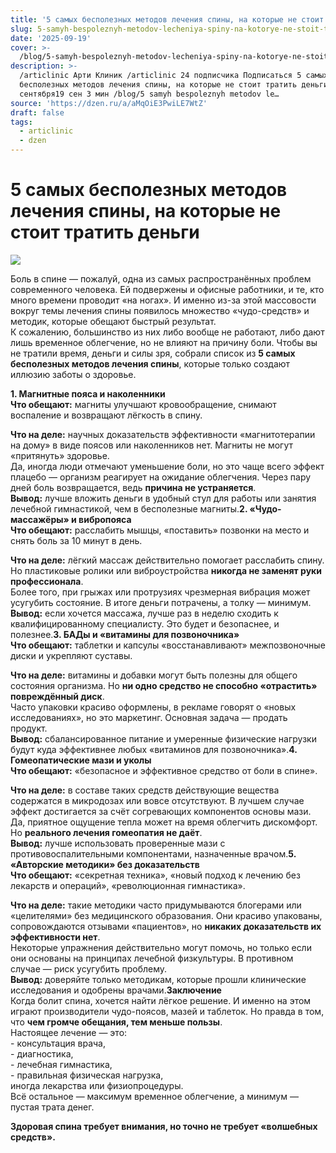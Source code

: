 ```yaml
---
title: '5 самых бесполезных методов лечения спины, на которые не стоит тратить деньги'
slug: 5-samyh-bespoleznyh-metodov-lecheniya-spiny-na-kotorye-ne-stoit-tratit-dengi
date: '2025-09-19'
cover: >-
  /blog/5-samyh-bespoleznyh-metodov-lecheniya-spiny-na-kotorye-ne-stoit-tratit-dengi/cover.jpg
description: >-
  /articlinic Арти Клиник /articlinic 24 подписчика Подписаться 5 самых
  бесполезных методов лечения спины, на которые не стоит тратить деньги 19
  сентября19 сен 3 мин /blog/5 samyh bespoleznyh metodov le…
source: 'https://dzen.ru/a/aMqOiE3PwiLE7WtZ'
draft: false
tags:
  - articlinic
  - dzen
---
```


# 5 самых бесполезных методов лечения спины, на которые не стоит тратить деньги

![](/blog/5-samyh-bespoleznyh-metodov-lecheniya-spiny-na-kotorye-ne-stoit-tratit-dengi/img-0.jpg)

Боль в спине — пожалуй, одна из самых распространённых проблем современного человека. Ей подвержены и офисные работники, и те, кто много времени проводит «на ногах». И именно из-за этой массовости вокруг темы лечения спины появилось множество «чудо-средств» и методик, которые обещают быстрый результат.  
К сожалению, большинство из них либо вообще не работают, либо дают лишь временное облегчение, но не влияют на причину боли. Чтобы вы не тратили время, деньги и силы зря, собрали список из **5 самых бесполезных методов лечения спины**, которые только создают иллюзию заботы о здоровье.  
  
**1\. Магнитные пояса и наколенники**  
**Что обещают:** магниты улучшают кровообращение, снимают воспаление и возвращают лёгкость в спину.

**Что на деле:** научных доказательств эффективности «магнитотерапии на дому» в виде поясов или наколенников нет. Магниты не могут «притянуть» здоровье.  
Да, иногда люди отмечают уменьшение боли, но это чаще всего эффект плацебо — организм реагирует на ожидание облегчения. Через пару дней боль возвращается, ведь **причина не устраняется**.  
**Вывод:** лучше вложить деньги в удобный стул для работы или занятия лечебной гимнастикой, чем в бесполезные магниты.**2\. «Чудо-массажёры» и вибропояса**  
**Что обещают:** расслабить мышцы, «поставить» позвонки на место и снять боль за 10 минут в день.

**Что на деле:** лёгкий массаж действительно помогает расслабить спину. Но пластиковые ролики или виброустройства **никогда не заменят руки профессионала**.  
Более того, при грыжах или протрузиях чрезмерная вибрация может усугубить состояние. В итоге деньги потрачены, а толку — минимум.  
**Вывод:** если хочется массажа, лучше раз в неделю сходить к квалифицированному специалисту. Это будет и безопаснее, и полезнее.**3\. БАДы и «витамины для позвоночника»**  
**Что обещают:** таблетки и капсулы «восстанавливают» межпозвоночные диски и укрепляют суставы.

**Что на деле:** витамины и добавки могут быть полезны для общего состояния организма. Но **ни одно средство не способно «отрастить» повреждённый диск**.  
Часто упаковки красиво оформлены, в рекламе говорят о «новых исследованиях», но это маркетинг. Основная задача — продать продукт.  
**Вывод:** сбалансированное питание и умеренные физические нагрузки будут куда эффективнее любых «витаминов для позвоночника».**4\. Гомеопатические мази и уколы**  
**Что обещают:** «безопасное и эффективное средство от боли в спине».

**Что на деле:** в составе таких средств действующие вещества содержатся в микродозах или вовсе отсутствуют. В лучшем случае эффект достигается за счёт согревающих компонентов основы мази.  
Да, приятное ощущение тепла может на время облегчить дискомфорт. Но **реального лечения гомеопатия не даёт**.  
**Вывод:** лучше использовать проверенные мази с противовоспалительными компонентами, назначенные врачом.**5\. «Авторские методики» без доказательств**  
**Что обещают:** «секретная техника», «новый подход к лечению без лекарств и операций», «революционная гимнастика».

**Что на деле:** такие методики часто придумываются блогерами или «целителями» без медицинского образования. Они красиво упакованы, сопровождаются отзывами «пациентов», но **никаких доказательств их эффективности нет**.  
Некоторые упражнения действительно могут помочь, но только если они основаны на принципах лечебной физкультуры. В противном случае — риск усугубить проблему.  
**Вывод:** доверяйте только методикам, которые прошли клинические исследования и одобрены врачами.**Заключение**  
Когда болит спина, хочется найти лёгкое решение. И именно на этом играют производители чудо-поясов, мазей и таблеток. Но правда в том, что **чем громче обещания, тем меньше пользы**.  
Настоящее лечение — это:  
\- консультация врача,  
\- диагностика,  
\- лечебная гимнастика,  
\- правильная физическая нагрузка,  
иногда лекарства или физиопроцедуры.  
Всё остальное — максимум временное облегчение, а минимум — пустая трата денег.

  
**Здоровая спина требует внимания, но точно не требует «волшебных средств».**